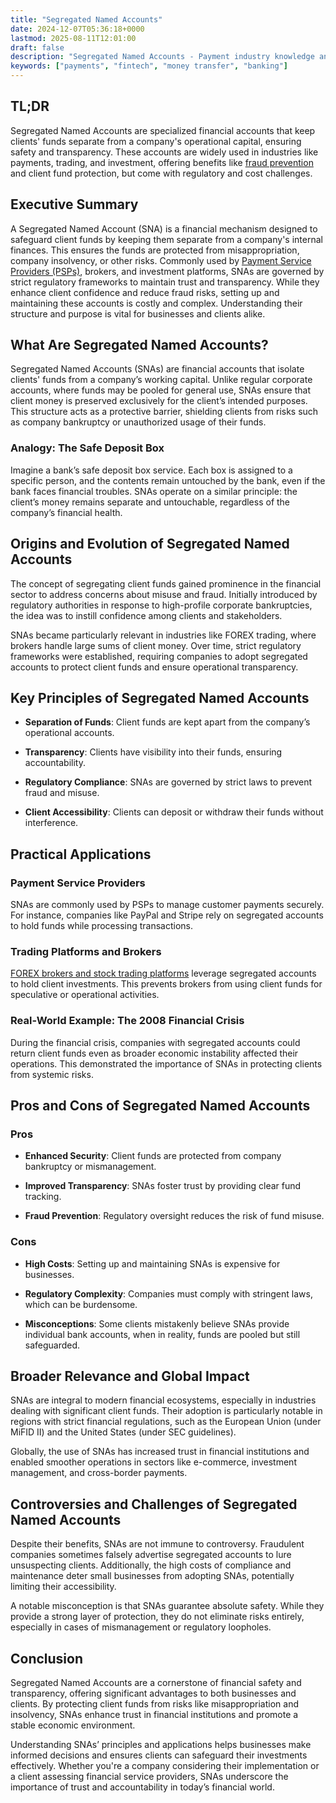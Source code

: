 ```yaml
---
title: "Segregated Named Accounts"
date: 2024-12-07T05:36:18+0000
lastmod: 2025-08-11T12:01:00
draft: false
description: "Segregated Named Accounts - Payment industry knowledge and insights"
keywords: ["payments", "fintech", "money transfer", "banking"]
---
```


## TL;DR

Segregated Named Accounts are specialized financial accounts that keep clients' funds separate from a company's operational capital, ensuring safety and transparency. These accounts are widely used in industries like payments, trading, and investment, offering benefits like [fraud prevention](https://faisalkhanllc.xyz/resources/payments-wiki/f/fraud-protection/) and client fund protection, but come with regulatory and cost challenges.

## Executive Summary

A Segregated Named Account (SNA) is a financial mechanism designed to safeguard client funds by keeping them separate from a company's internal finances. This ensures the funds are protected from misappropriation, company insolvency, or other risks. Commonly used by [Payment Service Providers (PSPs)](https://faisalkhanllc.xyz/resources/payments-wiki/f/fraud-protection/), brokers, and investment platforms, SNAs are governed by strict regulatory frameworks to maintain trust and transparency. While they enhance client confidence and reduce fraud risks, setting up and maintaining these accounts is costly and complex. Understanding their structure and purpose is vital for businesses and clients alike.

## What Are Segregated Named Accounts?

Segregated Named Accounts (SNAs) are financial accounts that isolate clients' funds from a company’s working capital. Unlike regular corporate accounts, where funds may be pooled for general use, SNAs ensure that client money is preserved exclusively for the client’s intended purposes. This structure acts as a protective barrier, shielding clients from risks such as company bankruptcy or unauthorized usage of their funds.

### Analogy: The Safe Deposit Box

Imagine a bank’s safe deposit box service. Each box is assigned to a specific person, and the contents remain untouched by the bank, even if the bank faces financial troubles. SNAs operate on a similar principle: the client’s money remains separate and untouchable, regardless of the company’s financial health.

## Origins and Evolution of Segregated Named Accounts

The concept of segregating client funds gained prominence in the financial sector to address concerns about misuse and fraud. Initially introduced by regulatory authorities in response to high-profile corporate bankruptcies, the idea was to instill confidence among clients and stakeholders.

SNAs became particularly relevant in industries like FOREX trading, where brokers handle large sums of client money. Over time, strict regulatory frameworks were established, requiring companies to adopt segregated accounts to protect client funds and ensure operational transparency.

## Key Principles of Segregated Named Accounts

- **Separation of Funds**: Client funds are kept apart from the company’s operational accounts.

- **Transparency**: Clients have visibility into their funds, ensuring accountability.

- **Regulatory Compliance**: SNAs are governed by strict laws to prevent fraud and misuse.

- **Client Accessibility**: Clients can deposit or withdraw their funds without interference.

## Practical Applications

### Payment Service Providers

SNAs are commonly used by PSPs to manage customer payments securely. For instance, companies like PayPal and Stripe rely on segregated accounts to hold funds while processing transactions.

### Trading Platforms and Brokers

[FOREX brokers and stock trading platforms](https://faisalkhanllc.xyz/resources/payments-wiki/f/fx-foreign-exchange/) leverage segregated accounts to hold client investments. This prevents brokers from using client funds for speculative or operational activities.

### Real-World Example: The 2008 Financial Crisis

During the financial crisis, companies with segregated accounts could return client funds even as broader economic instability affected their operations. This demonstrated the importance of SNAs in protecting clients from systemic risks.

## Pros and Cons of Segregated Named Accounts

### Pros

- **Enhanced Security**: Client funds are protected from company bankruptcy or mismanagement.

- **Improved Transparency**: SNAs foster trust by providing clear fund tracking.

- **Fraud Prevention**: Regulatory oversight reduces the risk of fund misuse.

### Cons

- **High Costs**: Setting up and maintaining SNAs is expensive for businesses.

- **Regulatory Complexity**: Companies must comply with stringent laws, which can be burdensome.

- **Misconceptions**: Some clients mistakenly believe SNAs provide individual bank accounts, when in reality, funds are pooled but still safeguarded.

## Broader Relevance and Global Impact

SNAs are integral to modern financial ecosystems, especially in industries dealing with significant client funds. Their adoption is particularly notable in regions with strict financial regulations, such as the European Union (under MiFID II) and the United States (under SEC guidelines).

Globally, the use of SNAs has increased trust in financial institutions and enabled smoother operations in sectors like e-commerce, investment management, and cross-border payments.

## Controversies and Challenges of Segregated Named Accounts

Despite their benefits, SNAs are not immune to controversy. Fraudulent companies sometimes falsely advertise segregated accounts to lure unsuspecting clients. Additionally, the high costs of compliance and maintenance deter small businesses from adopting SNAs, potentially limiting their accessibility.

A notable misconception is that SNAs guarantee absolute safety. While they provide a strong layer of protection, they do not eliminate risks entirely, especially in cases of mismanagement or regulatory loopholes.

## Conclusion

Segregated Named Accounts are a cornerstone of financial safety and transparency, offering significant advantages to both businesses and clients. By protecting client funds from risks like misappropriation and insolvency, SNAs enhance trust in financial institutions and promote a stable economic environment.

Understanding SNAs’ principles and applications helps businesses make informed decisions and ensures clients can safeguard their investments effectively. Whether you're a company considering their implementation or a client assessing financial service providers, SNAs underscore the importance of trust and accountability in today’s financial world.